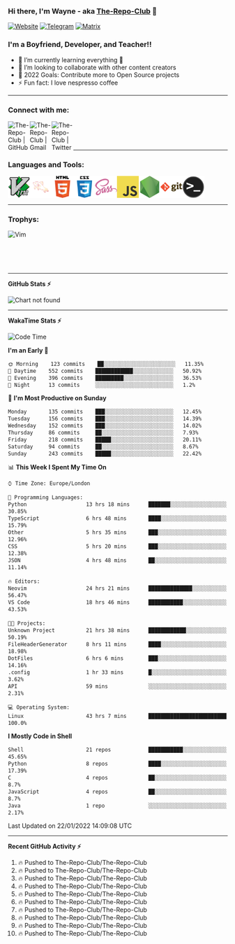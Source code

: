 ### Hi there, I'm Wayne - aka [The-Repo-Club][website] 👋

[![Website](https://img.shields.io/badge/Find%20on-Github-orange.svg?colorA=44475a&colorB=bd93f9&logo=github&style=flat-square)][website]
[![Telegram](https://img.shields.io/badge/Chat%20on-Telegram-orange.svg?colorA=44475a&colorB=bd93f9&logo=telegram&style=flat-square)][telegram]
[![Matrix](https://img.shields.io/badge/Chat%20on-Matrix-orange.svg?colorA=44475a&colorB=bd93f9&logo=matrix&style=flat-square)][matrix]

### I'm a Boyfriend, Developer, and Teacher!!

- 🌱 I’m currently learning everything 🤣
- 👯 I’m looking to collaborate with other content creators
- 🥅 2022 Goals: Contribute more to Open Source projects
- ⚡ Fun fact: I love nespresso coffee

---
### Connect with me:

[<img align="left" alt="The-Repo-Club | GitHub" width="50px" src="https://img.icons8.com/nolan/64/github.png" />][website]
[<img align="left" alt="The-Repo-Club | Gmail" width="50px" src="https://img.icons8.com/nolan/64/gmail.png" />][email]
[<img align="left" alt="The-Repo-Club | Twitter" width="50px" src="https://img.icons8.com/nolan/64/telegram-app.png" />][telegram]

[website]: https://github.com/The-Repo-Club/
[email]: mailto:wayne6324@gmail.com
[telegram]: https://t.me/TheRepoClub
[matrix]: https://matrix.to/#/@the-repo-club:kde.org

<br />
<br />
<br />

---
### Languages and Tools:

<img align="left" alt="Vim" width="50px" src="https://raw.githubusercontent.com/github/explore/80688e429a7d4ef2fca1e82350fe8e3517d3494d/topics/vim/vim.png" />
<img align="left" alt="Fish" width="50px" src="https://raw.githubusercontent.com/github/explore/80688e429a7d4ef2fca1e82350fe8e3517d3494d/topics/fish/fish.png" />
<img align="left" alt="HTML5" width="50px" src="https://raw.githubusercontent.com/github/explore/80688e429a7d4ef2fca1e82350fe8e3517d3494d/topics/html/html.png" />
<img align="left" alt="CSS3" width="50px" src="https://raw.githubusercontent.com/github/explore/80688e429a7d4ef2fca1e82350fe8e3517d3494d/topics/css/css.png" />
<img align="left" alt="Sass" width="50px" src="https://raw.githubusercontent.com/github/explore/80688e429a7d4ef2fca1e82350fe8e3517d3494d/topics/sass/sass.png" />
<img align="left" alt="JavaScript" width="50px" src="https://raw.githubusercontent.com/github/explore/80688e429a7d4ef2fca1e82350fe8e3517d3494d/topics/javascript/javascript.png" />
<img align="left" alt="Node.js" width="50px" src="https://raw.githubusercontent.com/github/explore/80688e429a7d4ef2fca1e82350fe8e3517d3494d/topics/nodejs/nodejs.png" />
<img align="left" alt="Git" width="50px" src="https://raw.githubusercontent.com/github/explore/80688e429a7d4ef2fca1e82350fe8e3517d3494d/topics/git/git.png" />
<img align="left" alt="Terminal" width="50px" src="https://raw.githubusercontent.com/github/explore/80688e429a7d4ef2fca1e82350fe8e3517d3494d/topics/terminal/terminal.png" />

<br />
<br />
<br />

---
### Trophys:

<img align="left" alt="Vim" width="1200px" src="https://github-profile-trophy.vercel.app/?username=The-Repo-Club&theme=dracula&margin-w=8&margin-h=8&column=8" />

---

<br />
<br />
<br />
<br />

---
**GitHub Stats ⚡**

![Chart not found](https://github-readme-stats.vercel.app/api?username=The-Repo-Club&theme=tokyonight&show_icons=true&count_private=true&hide_border=true&include_all_commits=true&custom_title=The-Repo-Club%27s+GitHub+Stats)


---
**WakaTime Stats ⚡**

<!--START_SECTION:waka-->
![Code Time](http://img.shields.io/badge/Code%20Time-419%20hrs%202%20mins-blue)

**I'm an Early 🐤** 

```text
🌞 Morning    123 commits    ██░░░░░░░░░░░░░░░░░░░░░░░   11.35% 
🌆 Daytime    552 commits    ████████████░░░░░░░░░░░░░   50.92% 
🌃 Evening    396 commits    █████████░░░░░░░░░░░░░░░░   36.53% 
🌙 Night      13 commits     ░░░░░░░░░░░░░░░░░░░░░░░░░   1.2%

```
📅 **I'm Most Productive on Sunday** 

```text
Monday       135 commits    ███░░░░░░░░░░░░░░░░░░░░░░   12.45% 
Tuesday      156 commits    ███░░░░░░░░░░░░░░░░░░░░░░   14.39% 
Wednesday    152 commits    ███░░░░░░░░░░░░░░░░░░░░░░   14.02% 
Thursday     86 commits     ██░░░░░░░░░░░░░░░░░░░░░░░   7.93% 
Friday       218 commits    █████░░░░░░░░░░░░░░░░░░░░   20.11% 
Saturday     94 commits     ██░░░░░░░░░░░░░░░░░░░░░░░   8.67% 
Sunday       243 commits    █████░░░░░░░░░░░░░░░░░░░░   22.42%

```


📊 **This Week I Spent My Time On** 

```text
⌚︎ Time Zone: Europe/London

💬 Programming Languages: 
Python                   13 hrs 18 mins      ███████░░░░░░░░░░░░░░░░░░   30.85% 
TypeScript               6 hrs 48 mins       ████░░░░░░░░░░░░░░░░░░░░░   15.79% 
Other                    5 hrs 35 mins       ███░░░░░░░░░░░░░░░░░░░░░░   12.96% 
CSS                      5 hrs 20 mins       ███░░░░░░░░░░░░░░░░░░░░░░   12.38% 
JSON                     4 hrs 48 mins       ██░░░░░░░░░░░░░░░░░░░░░░░   11.14%

🔥 Editors: 
Neovim                   24 hrs 21 mins      ██████████████░░░░░░░░░░░   56.47% 
VS Code                  18 hrs 46 mins      ███████████░░░░░░░░░░░░░░   43.53%

🐱‍💻 Projects: 
Unknown Project          21 hrs 38 mins      ████████████░░░░░░░░░░░░░   50.19% 
FileHeaderGenerator      8 hrs 11 mins       ████░░░░░░░░░░░░░░░░░░░░░   18.98% 
DotFiles                 6 hrs 6 mins        ███░░░░░░░░░░░░░░░░░░░░░░   14.16% 
.config                  1 hr 33 mins        █░░░░░░░░░░░░░░░░░░░░░░░░   3.62% 
API                      59 mins             ░░░░░░░░░░░░░░░░░░░░░░░░░   2.31%

💻 Operating System: 
Linux                    43 hrs 7 mins       █████████████████████████   100.0%

```

**I Mostly Code in Shell** 

```text
Shell                    21 repos            ███████████░░░░░░░░░░░░░░   45.65% 
Python                   8 repos             ████░░░░░░░░░░░░░░░░░░░░░   17.39% 
C                        4 repos             ██░░░░░░░░░░░░░░░░░░░░░░░   8.7% 
JavaScript               4 repos             ██░░░░░░░░░░░░░░░░░░░░░░░   8.7% 
Java                     1 repo              ░░░░░░░░░░░░░░░░░░░░░░░░░   2.17%

```



 Last Updated on 22/01/2022 14:09:08 UTC
<!--END_SECTION:waka-->

---

**Recent GitHub Activity :zap:**

<!--START_SECTION:activity-->
1. 🔥 Pushed to The-Repo-Club/The-Repo-Club
2. 🔥 Pushed to The-Repo-Club/The-Repo-Club
3. 🔥 Pushed to The-Repo-Club/The-Repo-Club
4. 🔥 Pushed to The-Repo-Club/The-Repo-Club
5. 🔥 Pushed to The-Repo-Club/The-Repo-Club
6. 🔥 Pushed to The-Repo-Club/The-Repo-Club
7. 🔥 Pushed to The-Repo-Club/The-Repo-Club
8. 🔥 Pushed to The-Repo-Club/The-Repo-Club
9. 🔥 Pushed to The-Repo-Club/The-Repo-Club
10. 🔥 Pushed to The-Repo-Club/The-Repo-Club
<!--END_SECTION:activity-->